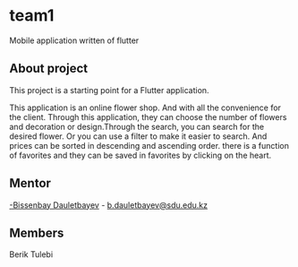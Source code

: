 # team1

Mobile application written of flutter

## About project

This project is a starting point for a Flutter application.

This application is an online flower shop. And with all the convenience for the client. Through this application, they can choose the number of flowers and decoration or design.Through the search, you can search for the desired flower. Or you can use a filter to make it easier to search. And prices can be sorted in descending and ascending order. there is a function of favorites and they can be saved in favorites by clicking on the heart.

## Mentor

[-Bissenbay Dauletbayev](https://github.com/bissenbay) - b.dauletbayev@sdu.edu.kz

## Members 

Berik Tulebi
